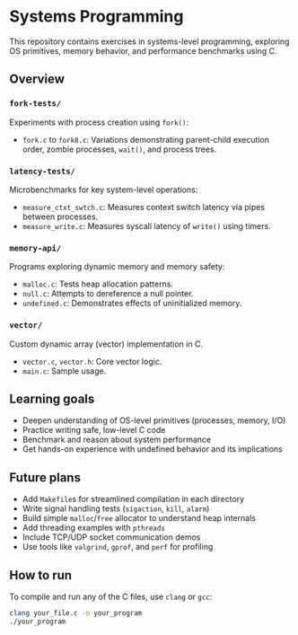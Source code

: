 # Systems Programming

This repository contains exercises in systems-level programming, exploring OS primitives, memory behavior, and performance benchmarks using C.

## Overview

### `fork-tests/`
Experiments with process creation using `fork()`:
- `fork.c` to `fork8.c`: Variations demonstrating parent-child execution order, zombie processes, `wait()`, and process trees.

### `latency-tests/`
Microbenchmarks for key system-level operations:
- `measure_ctxt_swtch.c`: Measures context switch latency via pipes between processes.
- `measure_write.c`: Measures syscall latency of `write()` using timers.

### `memory-api/`
Programs exploring dynamic memory and memory safety:
- `malloc.c`: Tests heap allocation patterns.
- `null.c`: Attempts to dereference a null pointer.
- `undefined.c`: Demonstrates effects of uninitialized memory.

### `vector/`
Custom dynamic array (vector) implementation in C.
  - `vector.c`, `vector.h`: Core vector logic.
  - `main.c`: Sample usage.

## Learning goals

- Deepen understanding of OS-level primitives (processes, memory, I/O)
- Practice writing safe, low-level C code
- Benchmark and reason about system performance
- Get hands-on experience with undefined behavior and its implications

## Future plans

- Add `Makefile`s for streamlined compilation in each directory
- Write signal handling tests (`sigaction`, `kill`, `alarm`)
- Build simple `malloc`/`free` allocator to understand heap internals
- Add threading examples with `pthreads`
- Include TCP/UDP socket communication demos
- Use tools like `valgrind`, `gprof`, and `perf` for profiling

## How to run

To compile and run any of the C files, use `clang` or `gcc`:

```bash
clang your_file.c -o your_program
./your_program
```